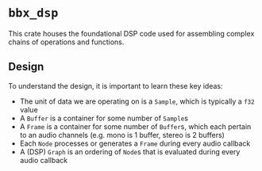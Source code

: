 # `bbx_dsp`

This crate houses the foundational DSP code used for assembling complex chains of operations and functions.

## Design

To understand the design, it is important to learn these key ideas:

- The unit of data we are operating on is a `Sample`, which is typically a `f32` value
- A `Buffer` is a container for some number of `Sample`s
- A `Frame` is a container for some number of `Buffer`s, which each pertain to an audio channels (e.g. mono is 1 buffer, stereo is 2 buffers)
- Each `Node` processes or generates a `Frame` during every audio callback
- A (DSP) `Graph` is an ordering of `Node`s that is evaluated during every audio callback
